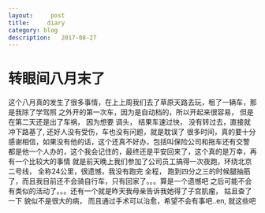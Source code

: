 ```yaml
---
layout:     post
title:     diary
category: blog
description:   2017-08-27
---
```



# 转眼间八月末了

这个八月真的发生了很多事情，在上上周我们去了草原天路去玩，租了一辆车，那是我除了学驾照
之外开的第一次车，因为是自动档的，所以开起来很容易， 但是在第二天还是出了车祸， 因为想要
调头， 结果车速过快， 没有转过去，直接就冲下路基了, 还好人没有受伤，车也没有问题，就是耽误了
很多时间，真的要十分感谢相信，如果没有他的话，这个还真不好办，包括叫保险公司和拖车还有交警
都是他一个人办的，这个我会记住的，最终还是平安回来了，这个真的是万幸，再有一个比较大的事情
就是前天晚上我们参加了公司员工搞得一次夜跑，环绕北京二号线， 全称24公里，很遗憾，我没有跑完
全程， 跑到四分之三的时候腿抽筋了，而且我目前还不会骑自行车，只有回家了。。。算是一个遗憾吧
之后可能不会有类似的活动了。。。还有一个就是昨天我母亲告诉我她得了子宫肌瘤， 姑且查了一下
貌似不是很大的病， 而且通过手术可以治愈，希望不会有事吧..en, 就这些吧